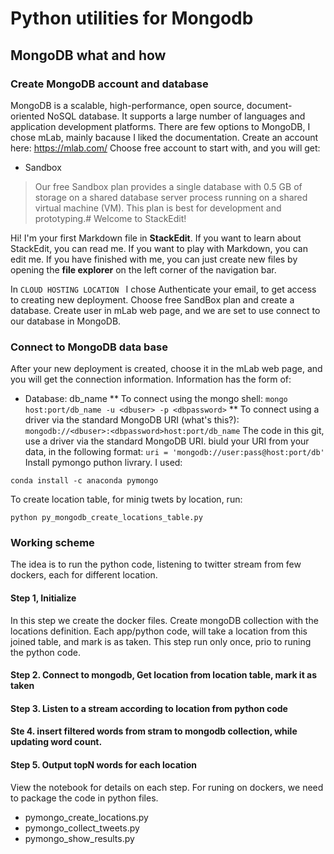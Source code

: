 # Python utilities for Mongodb

## MongoDB what and how
### Create MongoDB account and database
MongoDB is a scalable, high-performance, open source, document-oriented NoSQL database. It supports a large number of languages and application development platforms.
There are few options to MongoDB, I chose mLab, mainly bacause I liked the documentation.
Create an account here:
https://mlab.com/
Choose free account to start with, and you will get:
* Sandbox
> Our free Sandbox plan provides a single database with 0.5 GB of storage on a shared database server process running on a shared virtual machine (VM). This plan is best for development and prototyping.# Welcome to StackEdit!

Hi! I'm your first Markdown file in **StackEdit**. If you want to learn about StackEdit, you can read me. If you want to play with Markdown, you can edit me. If you have finished with me, you can just create new files by opening the **file explorer** on the left corner of the navigation bar.

In `CLOUD HOSTING LOCATION ` I chose 
Authenticate your email, to get access to creating new deployment. Choose free SandBox plan and create a database.
Create user in mLab web page, and we are set to use connect to our database in MongoDB.
### Connect to MongoDB data base
After your new deployment is created, choose it in the mLab web page, and you will get the connection information. Information has the form of:
* Database: db_name
** To connect using the mongo shell:
`mongo host:port/db_name -u <dbuser> -p <dbpassword>`
** To connect using a driver via the standard MongoDB URI (what's this?):
`mongodb://<dbuser>:<dbpassword>host:port/db_name`
The code in this git, use a driver via the standard MongoDB URI. biuld your URI from your data, in the following format:
`uri = 'mongodb://user:pass@host:port/db'`
Install pymongo puthon livrary. I used:
```
conda install -c anaconda pymongo 
```
To create location table, for minig twets by location, run:
```
python py_mongodb_create_locations_table.py
```
### Working scheme
The idea is to run the python code, listening to twitter stream from few dockers, each for different location.
#### Step 1, Initialize
In this step we create the docker files.
Create mongoDB collection with the locations definition. Each app/python code, will take a location from this joined table, and mark is as taken.
This step run only once, prio to runing the python code.
#### Step 2.  Connect to mongodb, Get location from location table, mark it as taken
#### Step 3. Listen to a stream according to location from python code
#### Ste 4. insert filtered words from stram to mongodb collection, while updating word count.
#### Step 5. Output topN words for each location
View the notebook for details on each step.
For runing on dockers, we need to package the code in python files.
* pymongo_create_locations.py
* pymongo_collect_tweets.py
* pymongo_show_results.py

<!--stackedit_data:
eyJoaXN0b3J5IjpbOTI1NDI5Mzk2XX0=
-->
